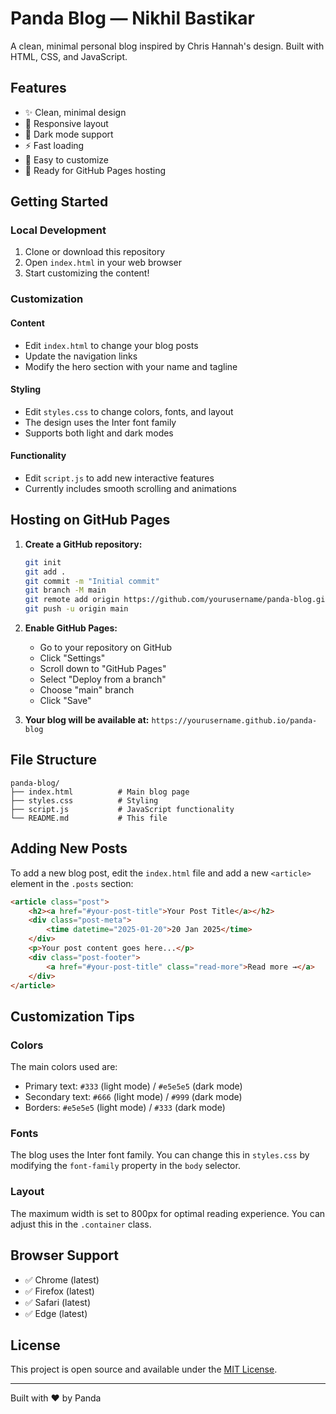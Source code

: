# Panda Blog — Nikhil Bastikar

A clean, minimal personal blog inspired by Chris Hannah's design. Built with HTML, CSS, and JavaScript.

## Features

- ✨ Clean, minimal design
- 📱 Responsive layout
- 🌙 Dark mode support
- ⚡ Fast loading
- 📝 Easy to customize
- 🚀 Ready for GitHub Pages hosting

## Getting Started

### Local Development

1. Clone or download this repository
2. Open `index.html` in your web browser
3. Start customizing the content!

### Customization

#### Content
- Edit `index.html` to change your blog posts
- Update the navigation links
- Modify the hero section with your name and tagline

#### Styling
- Edit `styles.css` to change colors, fonts, and layout
- The design uses the Inter font family
- Supports both light and dark modes

#### Functionality
- Edit `script.js` to add new interactive features
- Currently includes smooth scrolling and animations

## Hosting on GitHub Pages

1. **Create a GitHub repository:**
   ```bash
   git init
   git add .
   git commit -m "Initial commit"
   git branch -M main
   git remote add origin https://github.com/yourusername/panda-blog.git
   git push -u origin main
   ```

2. **Enable GitHub Pages:**
   - Go to your repository on GitHub
   - Click "Settings"
   - Scroll down to "GitHub Pages"
   - Select "Deploy from a branch"
   - Choose "main" branch
   - Click "Save"

3. **Your blog will be available at:**
   `https://yourusername.github.io/panda-blog`

## File Structure

```
panda-blog/
├── index.html          # Main blog page
├── styles.css          # Styling
├── script.js           # JavaScript functionality
└── README.md           # This file
```

## Adding New Posts

To add a new blog post, edit the `index.html` file and add a new `<article>` element in the `.posts` section:

```html
<article class="post">
    <h2><a href="#your-post-title">Your Post Title</a></h2>
    <div class="post-meta">
        <time datetime="2025-01-20">20 Jan 2025</time>
    </div>
    <p>Your post content goes here...</p>
    <div class="post-footer">
        <a href="#your-post-title" class="read-more">Read more →</a>
    </div>
</article>
```

## Customization Tips

### Colors
The main colors used are:
- Primary text: `#333` (light mode) / `#e5e5e5` (dark mode)
- Secondary text: `#666` (light mode) / `#999` (dark mode)
- Borders: `#e5e5e5` (light mode) / `#333` (dark mode)

### Fonts
The blog uses the Inter font family. You can change this in `styles.css` by modifying the `font-family` property in the `body` selector.

### Layout
The maximum width is set to 800px for optimal reading experience. You can adjust this in the `.container` class.

## Browser Support

- ✅ Chrome (latest)
- ✅ Firefox (latest)
- ✅ Safari (latest)
- ✅ Edge (latest)

## License

This project is open source and available under the [MIT License](LICENSE).

---

Built with ❤️ by Panda 
